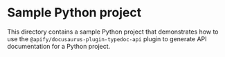 # Sample Python project

This directory contains a sample Python project that demonstrates how to use the
`@apify/docusaurus-plugin-typedoc-api` plugin to generate API documentation for a Python project.

